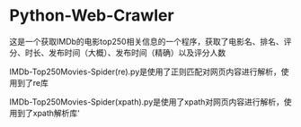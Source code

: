 # Python-Web-Crawler
这是一个获取IMDb的电影top250相关信息的一个程序，获取了电影名、排名、评分、时长、发布时间（大概）、发布时间（精确）以及评分人数

IMDb-Top250Movies-Spider(re).py是使用了正则匹配对网页内容进行解析，使用到了re库

IMDb-Top250Movies-Spider(xpath).py是使用了xpath对网页内容进行解析，使用到了xpath解析库‘

